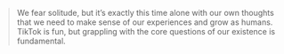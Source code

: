 > We fear solitude, but it’s exactly this time alone with our own thoughts that we need to make sense of our experiences and grow as humans. TikTok is fun, but grappling with the core questions of our existence is fundamental.

